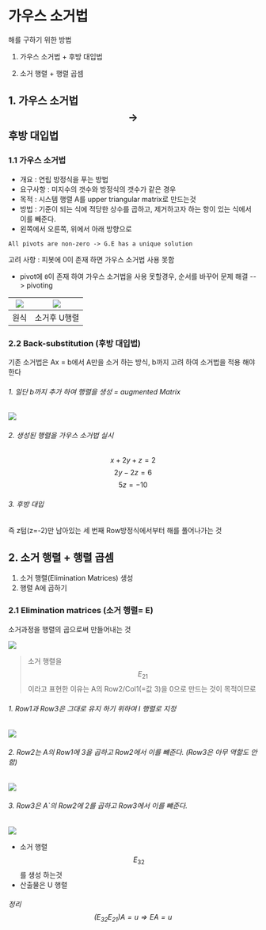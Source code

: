 # 가우스 소거법 
해를 구하기 위한 방법
1. 가우스 소거법 + 후방 대입법 

2. 소거 행렬 + 행렬 곱셈

## 1. 가우스 소거법 $$\rightarrow$$ 후방 대입법 



### 1.1 가우스 소거법 
- 개요 : 연립 방정식을 푸는 방법 
- 요구사항 : 미지수의 갯수와 방정식의 갯수가 같은 경우
- 목적 : 시스템 행렬 A를 upper triangular matrix로 만드는것  
- 방법 : 기준이 되는 식에 적당한 상수를 곱하고, 제거하고자 하는 항이 있는 식에서 이를 빼준다. 
 - 왼쪽에서 오른쪽, 위에서 아래 방향으로 

`All pivots are non-zero -> G.E has a unique solution`

고려 사항 : 피봇에 0이 존재 하면 가우스 소거법 사용 못함 
- pivot에 `0`이 존재 하여 가우스 소거법을 사용 못할경우, 순서를 바꾸어 문제 해결 --> pivoting 

|![](http://cfile6.uf.tistory.com/image/24502934581DC8162AFF95)|![](http://cfile4.uf.tistory.com/image/256D9044581E2343163E55)|
|-|-|
|원식|소거후 U행렬|

### 2.2 Back-substitution (후방 대입법)
기존 소거법은 Ax = b에서 A만을 소거 하는 방식, b까지 고려 하여 소거법을 적용 해야 한다


###### 1. 일단 b까지 추가 하여 행렬을 생성 = augmented Matrix 
![](http://i.imgur.com/cSEt4bl.png)

###### 2. 생성된 행렬을 가우스 소거법 실시 

 $$ x + 2y + z =  2 $$
 $$     2y -2z =  6 $$
 $$         5z =-10 $$ 

###### 3. 후방 대입 
즉 z텀(z=-2)만 남아있는 세 번째 Row방정식에서부터 해를 풀어나가는 것


## 2. 소거 행렬 + 행렬 곱셈
1. 소거 행렬(Elimination Matrices) 생성
2. 행렬 A에 곱하기 

### 2.1 Elimination matrices (소거 행렬= E)
소거과정을 행렬의 곱으로써 만들어내는 것

![](http://cfile9.uf.tistory.com/image/2669753358220C1E0E87C5)

> 소거 행렬을 $$ E_{21}$$이라고 표현한 이유는 A의 Row2/Col1(=값 3)을 0으로 만드는 것이 목적이므로 

###### 1. Row1과 Row3은 그대로 유지 하기 위하여 I 행렬로 지정 
![](http://cfile25.uf.tistory.com/image/252B3C45582211FC070F56)

###### 2. Row2는 A의 Row1에 3을 곱하고 Row2에서 이를 뺴준다. (Row3은 아무 역할도 안함)
![](http://cfile9.uf.tistory.com/image/2762593F58234AB60AF0BE)

###### 3. Row3은 A`의 Row2에 2를 곱하고 Row3에서 이를 뺴준다. 
![](http://cfile3.uf.tistory.com/image/254C143F582353E038D2FD)
- 소거 행렬 $$ E_{32}$$ 를 생성 하는것 
- 산출물은 U 행렬

###### 정리 $$ (E_{32}E_{21}) A = u \Rightarrow EA=u $$







